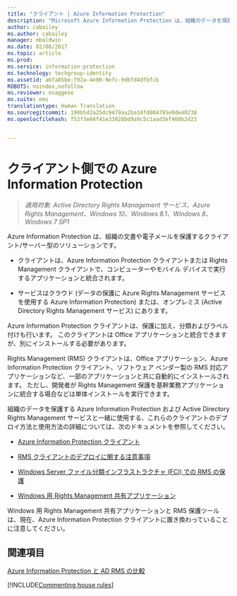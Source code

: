 ```yaml
---
title: "クライアント | Azure Information Protection"
description: "Microsoft Azure Information Protection は、組織のデータを保護するクライアント/サーバー型のソリューションです。 クライアント (Azure Information Protection クライアントまたは Rights Management クライアント) は、コンピューターおよびモバイル デバイスで実行するアプリケーションに統合されます。"
author: cabailey
ms.author: cabailey
manager: mbaldwin
ms.date: 02/08/2017
ms.topic: article
ms.prod: 
ms.service: information-protection
ms.technology: techgroup-identity
ms.assetid: a6fa85be-f92a-4e00-9efc-9dbfd4dfbfcb
ROBOTS: noindex,nofollow
ms.reviewer: esaggese
ms.suite: ems
translationtype: Human Translation
ms.sourcegitcommit: 190b5d2a25dc9479aa2ba34fd884795e0de40238
ms.openlocfilehash: f52f3e04f41e33828bd9a9c5c1aad3ef460b2d23


---
```


# <a name="the-client-side-of-azure-information-protection"></a>クライアント側での Azure Information Protection

>*適用対象: Active Directory Rights Management サービス、Azure Rights Management、Windows 10、Windows 8.1、Windows 8、Windows 7 SP1*

Azure Information Protection は、組織の文書や電子メールを保護するクライアント/サーバー型のソリューションです。

- クライアントは、Azure Information Protection クライアントまたは Rights Management クライアントで、コンピューターやモバイル デバイスで実行するアプリケーションと統合されます。 

- サービスはクラウド (データの保護に Azure Rights Management サービスを使用する Azure Information Protection) または、オンプレミス (Active Directory Rights Management サービス) にあります。 

Azure Information Protection クライアントは、保護に加え、分類およびラベル付けも行います。 このクライアントは Office アプリケーションと統合できますが、別にインストールする必要があります。

Rights Management (RMS) クライアントは、Office アプリケーション、Azure Information Protection クライアント、ソフトウェア ベンダー製の RMS 対応アプリケーションなど、一部のアプリケーションと共に自動的にインストールされます。 ただし、開発者が Rights Management 保護を基幹業務アプリケーションに統合する場合などは単体インストールを実行できます。

組織のデータを保護する Azure Information Protection および Active Directory Rights Management サービスと一緒に使用する、これらのクライアントのデプロイ方法と使用方法の詳細については、次のドキュメントを参照してください。

- [Azure Information Protection クライアント](AIP-client.md)

- [RMS クライアントのデプロイに関する注意事項](client-deployment-notes.md)

- [Windows Server ファイル分類インフラストラクチャ (FCI) での RMS の保護](configure-fci.md)

- [Windows 用 Rights Management 共有アプリケーション](sharing-app-windows.md)

Windows 用 Rights Management 共有アプリケーションと RMS 保護ツールは、現在、Azure Information Protection クライアントに置き換わっていることに注意してください。 


## <a name="see-also"></a>関連項目
[Azure Information Protection と AD RMS の比較](../understand-explore/compare-azure-rms-ad-rms.md)

[!INCLUDE[Commenting house rules](../includes/houserules.md)]


<!--HONumber=Feb17_HO2-->


